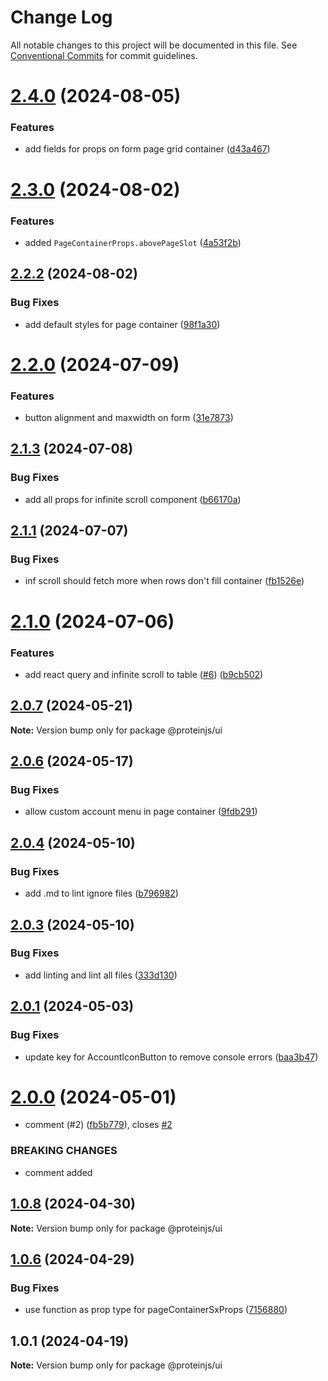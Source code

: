 # Change Log

All notable changes to this project will be documented in this file.
See [Conventional Commits](https://conventionalcommits.org) for commit guidelines.

# [2.4.0](https://github.com/proteinjs/ui/compare/@proteinjs/ui@2.3.0...@proteinjs/ui@2.4.0) (2024-08-05)


### Features

* add fields for props on form page grid container ([d43a467](https://github.com/proteinjs/ui/commit/d43a467b010b6cfde1d3e17eb2a76926fd95a16d))





# [2.3.0](https://github.com/proteinjs/ui/compare/@proteinjs/ui@2.2.2...@proteinjs/ui@2.3.0) (2024-08-02)


### Features

* added `PageContainerProps.abovePageSlot` ([4a53f2b](https://github.com/proteinjs/ui/commit/4a53f2b1e8d2bac8c04ca0aa9ecc89fb089fd906))





## [2.2.2](https://github.com/proteinjs/ui/compare/@proteinjs/ui@2.2.1...@proteinjs/ui@2.2.2) (2024-08-02)


### Bug Fixes

* add default styles for page container ([98f1a30](https://github.com/proteinjs/ui/commit/98f1a30434354387163ef76fd5dd9ff9d19ef37b))





# [2.2.0](https://github.com/proteinjs/ui/compare/@proteinjs/ui@2.1.3...@proteinjs/ui@2.2.0) (2024-07-09)


### Features

* button alignment and maxwidth on form ([31e7873](https://github.com/proteinjs/ui/commit/31e78738c267c90dc0bc14d7c6a0a91fd0d57364))





## [2.1.3](https://github.com/proteinjs/ui/compare/@proteinjs/ui@2.1.2...@proteinjs/ui@2.1.3) (2024-07-08)


### Bug Fixes

* add all props for infinite scroll component ([b66170a](https://github.com/proteinjs/ui/commit/b66170ac00f473bc09b547818d58a911931186fe))





## [2.1.1](https://github.com/proteinjs/ui/compare/@proteinjs/ui@2.1.0...@proteinjs/ui@2.1.1) (2024-07-07)


### Bug Fixes

* inf scroll should fetch more when rows don't fill container ([fb1526e](https://github.com/proteinjs/ui/commit/fb1526e36b83f0227285114d35d9e7109c896d9b))





# [2.1.0](https://github.com/proteinjs/ui/compare/@proteinjs/ui@2.0.8...@proteinjs/ui@2.1.0) (2024-07-06)


### Features

* add react query and infinite scroll to table ([#6](https://github.com/proteinjs/ui/issues/6)) ([b9cb502](https://github.com/proteinjs/ui/commit/b9cb5028c2544ca9e50dbee7af69da15a80b9c66))





## [2.0.7](https://github.com/proteinjs/ui/compare/@proteinjs/ui@2.0.6...@proteinjs/ui@2.0.7) (2024-05-21)

**Note:** Version bump only for package @proteinjs/ui





## [2.0.6](https://github.com/proteinjs/ui/compare/@proteinjs/ui@2.0.5...@proteinjs/ui@2.0.6) (2024-05-17)


### Bug Fixes

* allow custom account menu in page container ([9fdb291](https://github.com/proteinjs/ui/commit/9fdb291e8595d9ec8a05b395a413e4bc05ead59b))





## [2.0.4](https://github.com/proteinjs/ui/compare/@proteinjs/ui@2.0.3...@proteinjs/ui@2.0.4) (2024-05-10)


### Bug Fixes

* add .md to lint ignore files ([b796982](https://github.com/proteinjs/ui/commit/b7969823d8dbd34e13d22cbd5d3eecb77a2a140b))





## [2.0.3](https://github.com/proteinjs/ui/compare/@proteinjs/ui@2.0.2...@proteinjs/ui@2.0.3) (2024-05-10)


### Bug Fixes

* add linting and lint all files ([333d130](https://github.com/proteinjs/ui/commit/333d130ae81392a250f131fac041aee8d3303757))





## [2.0.1](https://github.com/proteinjs/ui/compare/@proteinjs/ui@2.0.0...@proteinjs/ui@2.0.1) (2024-05-03)

### Bug Fixes

- update key for AccountIconButton to remove console errors ([baa3b47](https://github.com/proteinjs/ui/commit/baa3b47f2fb7def11a8e9d371b4d7330ed862d03))

# [2.0.0](https://github.com/proteinjs/ui/compare/@proteinjs/ui@1.0.8...@proteinjs/ui@2.0.0) (2024-05-01)

- comment (#2) ([fb5b779](https://github.com/proteinjs/ui/commit/fb5b77988ba8fe38c222166b55036a547ec2b722)), closes [#2](https://github.com/proteinjs/ui/issues/2)

### BREAKING CHANGES

- comment added

## [1.0.8](https://github.com/proteinjs/ui/compare/@proteinjs/ui@1.0.7...@proteinjs/ui@1.0.8) (2024-04-30)

**Note:** Version bump only for package @proteinjs/ui

## [1.0.6](https://github.com/proteinjs/ui/compare/@proteinjs/ui@1.0.5...@proteinjs/ui@1.0.6) (2024-04-29)

### Bug Fixes

- use function as prop type for pageContainerSxProps ([7156880](https://github.com/proteinjs/ui/commit/71568808fb39db6c323b275273d9b8e5ba5cb1f5))

## 1.0.1 (2024-04-19)

**Note:** Version bump only for package @proteinjs/ui

